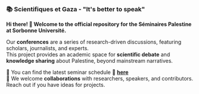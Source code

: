 ### 📚 Scientifiques et Gaza - "It's better to speak" 

**Hi there! 👋 Welcome to the official repository for the Séminaires Palestine at Sorbonne Université.**  

Our **conferences** are a series of research-driven discussions, featuring scholars, journalists, and experts.  
This project provides an academic space for **scientific debate** and **knowledge sharing** about Palestine, beyond mainstream narratives.  

📌 You can find the latest seminar schedule 🔗 **[here](https://scientifiquesgaza.github.io/seminaires.html)**  
🤝 We welcome **collaborations** with researchers, speakers, and contributors. Reach out if you have ideas for projects.

